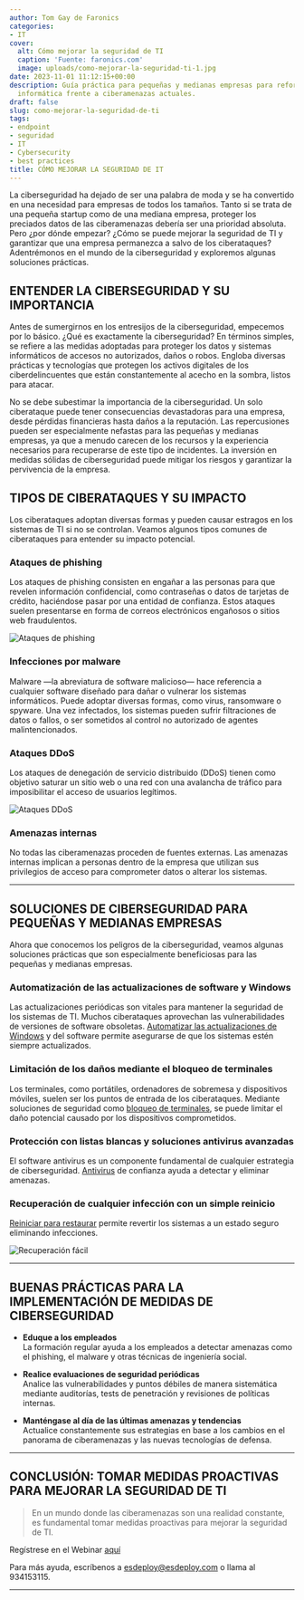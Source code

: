 ```yaml
---
author: Tom Gay de Faronics
categories:
- IT
cover:
  alt: Cómo mejorar la seguridad de TI
  caption: 'Fuente: faronics.com'
  image: uploads/como-mejorar-la-seguridad-ti-1.jpg
date: 2023-11-01 11:12:15+00:00
description: Guía práctica para pequeñas y medianas empresas para reforzar su seguridad
  informática frente a ciberamenazas actuales.
draft: false
slug: como-mejorar-la-seguridad-de-ti
tags:
- endpoint
- seguridad
- IT
- Cybersecurity
- best practices
title: CÓMO MEJORAR LA SEGURIDAD DE IT
---
```



La ciberseguridad ha dejado de ser una palabra de moda y se ha convertido en una necesidad para empresas de todos los tamaños. Tanto si se trata de una pequeña startup como de una mediana empresa, proteger los preciados datos de las ciberamenazas debería ser una prioridad absoluta. Pero ¿por dónde empezar? ¿Cómo se puede mejorar la seguridad de TI y garantizar que una empresa permanezca a salvo de los ciberataques? Adentrémonos en el mundo de la ciberseguridad y exploremos algunas soluciones prácticas.

## ENTENDER LA CIBERSEGURIDAD Y SU IMPORTANCIA

Antes de sumergirnos en los entresijos de la ciberseguridad, empecemos por lo básico. ¿Qué es exactamente la ciberseguridad? En términos simples, se refiere a las medidas adoptadas para proteger los datos y sistemas informáticos de accesos no autorizados, daños o robos. Engloba diversas prácticas y tecnologías que protegen los activos digitales de los ciberdelincuentes que están constantemente al acecho en la sombra, listos para atacar.

No se debe subestimar la importancia de la ciberseguridad. Un solo ciberataque puede tener consecuencias devastadoras para una empresa, desde pérdidas financieras hasta daños a la reputación. Las repercusiones pueden ser especialmente nefastas para las pequeñas y medianas empresas, ya que a menudo carecen de los recursos y la experiencia necesarios para recuperarse de este tipo de incidentes. La inversión en medidas sólidas de ciberseguridad puede mitigar los riesgos y garantizar la pervivencia de la empresa.

## TIPOS DE CIBERATAQUES Y SU IMPACTO

Los ciberataques adoptan diversas formas y pueden causar estragos en los sistemas de TI si no se controlan. Veamos algunos tipos comunes de ciberataques para entender su impacto potencial.

### Ataques de phishing

Los ataques de phishing consisten en engañar a las personas para que revelen información confidencial, como contraseñas o datos de tarjetas de crédito, haciéndose pasar por una entidad de confianza. Estos ataques suelen presentarse en forma de correos electrónicos engañosos o sitios web fraudulentos.

![Ataques de phishing](/blog/uploads/como-mejorar-la-seguridad-ti-2.jpg)

### Infecciones por malware

Malware —la abreviatura de software malicioso— hace referencia a cualquier software diseñado para dañar o vulnerar los sistemas informáticos. Puede adoptar diversas formas, como virus, ransomware o spyware. Una vez infectados, los sistemas pueden sufrir filtraciones de datos o fallos, o ser sometidos al control no autorizado de agentes malintencionados.

### Ataques DDoS

Los ataques de denegación de servicio distribuido (DDoS) tienen como objetivo saturar un sitio web o una red con una avalancha de tráfico para imposibilitar el acceso de usuarios legítimos.

![Ataques DDoS](/blog/uploads/como-mejorar-la-seguridad-ti-3.jpg)

### Amenazas internas

No todas las ciberamenazas proceden de fuentes externas. Las amenazas internas implican a personas dentro de la empresa que utilizan sus privilegios de acceso para comprometer datos o alterar los sistemas.

---

## SOLUCIONES DE CIBERSEGURIDAD PARA PEQUEÑAS Y MEDIANAS EMPRESAS

Ahora que conocemos los peligros de la ciberseguridad, veamos algunas soluciones prácticas que son especialmente beneficiosas para las pequeñas y medianas empresas.

### Automatización de las actualizaciones de software y Windows

Las actualizaciones periódicas son vitales para mantener la seguridad de los sistemas de TI. Muchos ciberataques aprovechan las vulnerabilidades de versiones de software obsoletas. [Automatizar las actualizaciones de Windows](https://www.faronics.com/es/deploy/windows-updates?CC=BLOG) y del software permite asegurarse de que los sistemas estén siempre actualizados.

### Limitación de los daños mediante el bloqueo de terminales

Los terminales, como portátiles, ordenadores de sobremesa y dispositivos móviles, suelen ser los puntos de entrada de los ciberataques. Mediante soluciones de seguridad como [bloqueo de terminales](https://www.faronics.com/es/dfc-endpoint-protection-desktop-lockdown?CC=BLOG), se puede limitar el daño potencial causado por los dispositivos comprometidos.

### Protección con listas blancas y soluciones antivirus avanzadas

El software antivirus es un componente fundamental de cualquier estrategia de ciberseguridad. [Antivirus](https://www.faronics.com/es/dfc-endpoint-protection-anti-virus?CC=BLOG) de confianza ayuda a detectar y eliminar amenazas.

### Recuperación de cualquier infección con un simple reinicio

[Reiniciar para restaurar](https://www.faronics.com/es/deep-freeze-on-cloud?CC=BLOG) permite revertir los sistemas a un estado seguro eliminando infecciones.

![Recuperación fácil](/blog/uploads/como-mejorar-la-seguridad-ti-4.jpg)

---

## BUENAS PRÁCTICAS PARA LA IMPLEMENTACIÓN DE MEDIDAS DE CIBERSEGURIDAD

- **Eduque a los empleados**  
  La formación regular ayuda a los empleados a detectar amenazas como el phishing, el malware y otras técnicas de ingeniería social.

- **Realice evaluaciones de seguridad periódicas**  
  Analice las vulnerabilidades y puntos débiles de manera sistemática mediante auditorías, tests de penetración y revisiones de políticas internas.

- **Manténgase al día de las últimas amenazas y tendencias**  
  Actualice constantemente sus estrategias en base a los cambios en el panorama de ciberamenazas y las nuevas tecnologías de defensa.

---

## CONCLUSIÓN: TOMAR MEDIDAS PROACTIVAS PARA MEJORAR LA SEGURIDAD DE TI

> En un mundo donde las ciberamenazas son una realidad constante, es fundamental tomar medidas proactivas para mejorar la seguridad de TI.

Regístrese en el Webinar [aquí](https://www.faronics.com/es/events?CC=BLOG)

Para más ayuda, escríbenos a [esdeploy@esdeploy.com](mailto:esdeploy@esdeploy.com) o llama al 934153115.

---